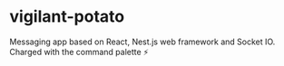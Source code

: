 # vigilant-potato
Messaging app based on React, Nest.js web framework and Socket IO. Charged with the command palette :zap:
